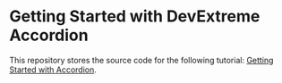 # Getting Started with DevExtreme Accordion

This repository stores the source code for the following tutorial: [Getting Started with Accordion](https://js.devexpress.com/Documentation/Guide/UI_Components/Accordion/Getting_Started_with_Accordion/).
